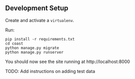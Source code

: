 ## Development Setup

Create and activate a `virtualenv`.

Run:

    pip install -r requirements.txt
    cd coast
    python manage.py migrate
    python manage.py runserver

You should now see the site running at http://localhost:8000

TODO: Add instructions on adding test data

